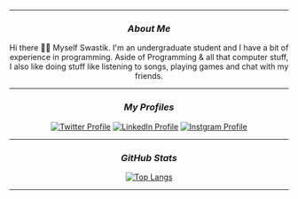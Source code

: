<!--Copyright 2023 Swastik2442 <https://swastik2442.github.io/>-->

<hr>
<div align = "center">
    
<!--Current Status-->
    
### <i> About Me</i>
    
Hi there 👋🏻 Myself Swastik. I'm an undergraduate student and I have a bit of experience in programming. Aside of Programming & all that computer stuff, I also like doing stuff like listening to songs, playing games and chat with my friends.
</div>
<div align = "center">
<hr>

<!--Personal Profiles-->
    
### <i> My Profiles </i>

[![Twitter Profile](https://img.icons8.com/fluency/48/twitter.png)](https://twitter.com/SwastikofIndia)
[![LinkedIn Profile](https://img.icons8.com/fluency/48/linkedin.png)](https://www.linkedin.com/in/Swastik2442)
[![Instgram Profile](https://img.icons8.com/fluency/48/instagram-new.png)](https://instagram.com/k.wastik) 
    
<hr>

<!--Statistical Information-->

### <i> GitHub Stats </i>

[![Top Langs](https://github-readme-stats-lime-xi.vercel.app/api/top-langs?username=Swastik2442&exclude_repo=github-readme-stats&layout=compact&theme=vision-friendly-dark&hide_title=true&langs_count=10&hide_border=true)](https://github.com/Swastik2442)

<hr>
</div>
